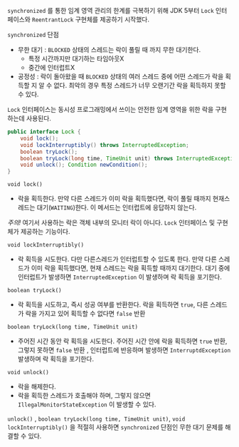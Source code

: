 `synchronized` 를 통한 임계 영역 관리의 한계를 극복하기 위해 JDK 5부터 `Lock` 인터페이스와 `ReentrantLock` 구현체를 제공하기 시작했다.

`synchronized` 단점
- 무한 대기 : `BLOCKED` 상태의 스레드는 락이 풀릴 때 까지 무한 대기한다.
	- 특정 시간까지만 대기하는 타임아웃X
	- 중간에 인터럽트X
- 공정성 : 락이 돌아왔을 때 `BLOCKED` 상태의 여러 스레드 중에 어떤 스레드가 락을 획득할 지 알 수 없다. 최악의 경우 특정 스레드가 너무 오랜기간 락을 획득하지 못할 수 있다.

`Lock` 인터페이스는 동시성 프로그래밍에서 쓰이는 안전한 임계 영역을 위한 락을 구현하는데 사용된다. 
```java
public interface Lock { 
	void lock(); 
	void lockInterruptibly() throws InterruptedException; 
	boolean tryLock(); 
	boolean tryLock(long time, TimeUnit unit) throws InterruptedException; 
	void unlock(); Condition newCondition(); 
}
```

`void lock()` 
- 락을 획득한다. 만약 다른 스레드가 이미 락을 획득했다면, 락이 풀릴 때까지 현재스레드는 대기(`WAITING`)한다. 이 메서드는 인터럽트에 응답하지 않는다.

*주의!*
여기서 사용하는 락은 객체 내부의 모니터 락이 아니다. `Lock` 인터페이스 및 구현체가 제공하는 기능이다.

`void lockInterruptibly()`
- 락 획득을 시도한다. 다만 다른스레드가 인터럽트할 수 있도록 한다. 만약 다른 스레드가 이미 락을 획득했다면, 현재 스레드는 락을 획득할 때까지 대기한다. 대기 중에 인터럽트가 발생하면 `InterruptedException` 이 발생하며 락 획득을 포기한다.

`boolean tryLock()`
- 락 획득을 시도하고, 즉시 성공 여부를 반환한다. 락을 획득하면 `true`, 다른 스레드가 락을 가지고 있어 획득할 수 없다면 `false` 반환

`boolean tryLock(long time, TimeUnit unit)`
- 주어진 시간 동안 락 획득을 시도한다. 주어진 시간 안에 락을 획득하면 `true` 반환, 그렇지 못하면 `false` 반환 , 인터럽트에 반응하며 발생하면 `InterruptdException` 발생하며 락 획득을 포기한다.

`void unlock()`
 - 락을 해제한다. 
 - 락을 획득한 스레드가 호출해야 하며, 그렇지 않으면 `IllegalMonitorStateException` 이 발생할 수 있다.

`unlock()` , `boolean tryLock(long time, TimeUnit unit)`, `void lockInterruptibly()` 을 적절히 사용하면 `synchronized` 단점인 무한 대기 문제를 해결할 수 있다.

